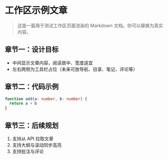 # 工作区示例文章

> 这是一篇用于测试工作区页面渲染的 Markdown 文档。你可以替换为真实内容。

## 章节一：设计目标
- 中间显示文章内容，阅读居中、宽度适宜
- 左右两侧为工具栏占位（未来可放导航、目录、笔记、评论等）

## 章节二：代码示例
```ts
function add(a: number, b: number) {
  return a + b
}
```

## 章节三：后续规划
1. 支持从 API 拉取文章
2. 支持大纲与滚动同步高亮
3. 支持批注与评论
